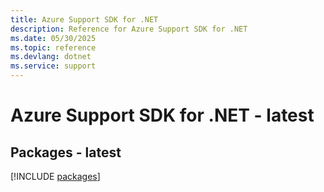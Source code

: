 ```yaml
---
title: Azure Support SDK for .NET
description: Reference for Azure Support SDK for .NET
ms.date: 05/30/2025
ms.topic: reference
ms.devlang: dotnet
ms.service: support
---
```

# Azure Support SDK for .NET - latest
## Packages - latest
[!INCLUDE [packages](support-index.md)]